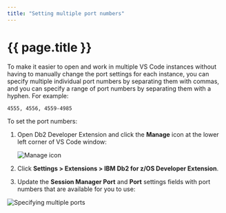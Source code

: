 ```yaml
---
title: "Setting multiple port numbers"
---
```


# {{ page.title }}

To make it easier to open and work in multiple VS Code instances without having to manually change the port settings for each instance, you can specify multiple individual port numbers by separating them with commas, and you can specify a range of port numbers by separating them with a hyphen. For example:

```
4555, 4556, 4559-4985
```

To set the port numbers:

1. Open Db2 Developer Extension and click the **Manage** icon at the lower left corner of VS Code window:

   ![Manage icon]({{site.baseurl}}/assets/images/manage-icon.png)

2. Click **Settings > Extensions > IBM Db2 for z/OS Developer Extension**.

3. Update the **Session Manager Port** and **Port** settings fields with port numbers that are available for you to use:

![Specifying multiple ports]({{site.baseurl}}/assets/images/multiple-ports.png)
